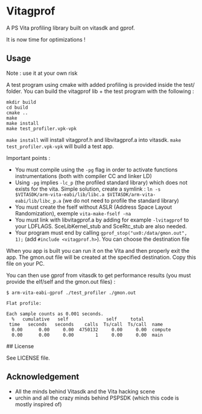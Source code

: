 # Vitagprof

A PS Vita profiling library built on vitasdk and gprof.

It is now time for optimizations !

## Usage

Note : use it at your own risk

A test program using cmake with added profiling is provided inside the test/ folder.
You can build the vitagprof lib + the test program with the following :
```
mkdir build
cd build
cmake ..
make
make install
make test_profiler.vpk-vpk
```

`make install` will install vitagprof.h and libvitagprof.a into vitasdk.
`make test_profiler.vpk-vpk` will build a test app.

Important points :
- You must compile using the `-pg` flag in order to activate functions instrumentations (both with compiler CC and linker LD)
- Using `-pg` implies `-lc_p` (the profiled standard library) which does not exists for the vita. Simple solution, create a symlink :
`ln -s $VITASDK/arm-vita-eabi/lib/libc.a $VITASDK/arm-vita-eabi/lib/libc_p.a` (we do not need to profile the standard library)
- You must create the fself without ASLR (Address Space Layout Randomization), exemple `vita-make-fself -na`
- You must link with libvitagprof.a by adding for example `-lvitagprof` to your LDFLAGS. SceLibKernel_stub and SceRtc_stub are also needed.
- Your program must end by calling `gprof_stop("ux0:/data/gmon.out", 1);` (add `#include <vitagprof.h>`). You can choose the destination file

When you app is built you can run it on the Vita and then properly exit the app.
The gmon.out file will be created at the specified destination.
Copy this file on your PC.

You can then use gprof from vitasdk to get performance results (you must provide the elf/self and the gmon.out files) :
```
$ arm-vita-eabi-gprof ./test_profiler ./gmon.out

Flat profile:

Each sample counts as 0.001 seconds.
  %   cumulative   self              self     total           
 time   seconds   seconds    calls  Ts/call  Ts/call  name    
  0.00      0.00     0.00  4750132     0.00     0.00  compute
  0.00      0.00     0.00        1     0.00     0.00  main
```


## License

See LICENSE file.


## Acknowledgement

- All the minds behind Vitasdk and the Vita hacking scene
- urchin and all the crazy minds behind PSPSDK (which this code is mostly inspired of)
